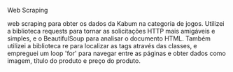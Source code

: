 Web Scraping

web scraping para obter os dados da Kabum na categoria de jogos. Utilizei a biblioteca requests para tornar as solicitações HTTP mais amigáveis e simples, e o BeautifulSoup para analisar o documento HTML. Também utilizei a biblioteca re para localizar as tags através das classes, e empreguei um loop 'for' para navegar entre as páginas e obter dados como imagem, título do produto e preço do produto.
